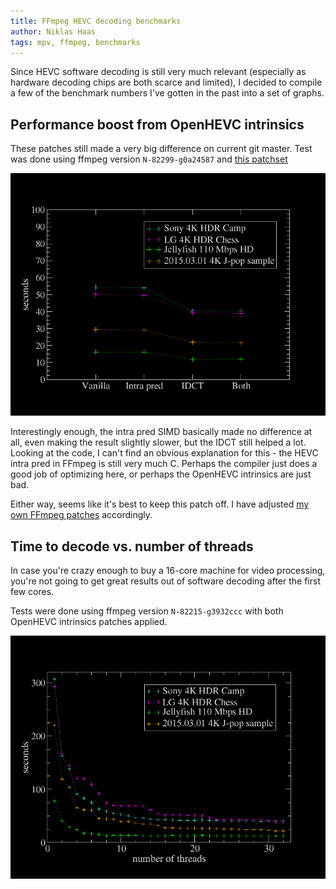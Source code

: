 ```yaml
---
title: FFmpeg HEVC decoding benchmarks
author: Niklas Haas
tags: mpv, ffmpeg, benchmarks
---
```


Since HEVC software decoding is still very much relevant (especially as
hardware decoding chips are both scarce and limited), I decided to compile a
few of the benchmark numbers I've gotten in the past into a set of graphs.

## Performance boost from OpenHEVC intrinsics

These patches still made a very big difference on current git master. Test was
done using ffmpeg version `N-82299-g0a24587` and
[this patchset](https://raw.githubusercontent.com/haasn/gentoo-conf/1922546a8f9b46f47ea94d2f053470597afcade1/etc/portage/patches/media-video/ffmpeg/openhevc_intrinsics.patch)

![Time to decode 3000 frames ([large](/files/openhevc/full.png), [SVG](/files/openhevc/full.svg))](/files/openhevc/img.png)

Interestingly enough, the intra pred SIMD basically made no difference at all,
even making the result slightly slower, but the IDCT still helped a lot.
Looking at the code, I can't find an obvious explanation for this - the HEVC
intra pred in FFmpeg is still very much C. Perhaps the compiler just does a
good job of optimizing here, or perhaps the OpenHEVC intrinsics are just bad.

Either way, seems like it's best to keep this patch off. I have adjusted
[my own FFmpeg patches](https://github.com/haasn/gentoo-conf/tree/xor/etc/portage/patches/media-video/ffmpeg)
accordingly.

## Time to decode vs. number of threads

In case you're crazy enough to buy a 16-core machine for video processing,
you're not going to get great results out of software decoding after the first
few cores.

Tests were done using ffmpeg version `N-82215-g3932ccc` with both OpenHEVC
intrinsics patches applied.

![Time to decode 3000 frames ([large](/files/ffmpeg-threads/full.png), [SVG](/files/ffmpeg-threads/full.svg))](/files/ffmpeg-threads/img.png)
